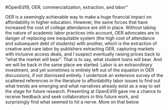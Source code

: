 #OpenEd19, OER, commercialization, extraction, and labor"


OER is a seemingly achievable way to make a huge financial impact on affordability in higher education. However, the same forces that have increased the cost of college attendance are still in place. Without taking the nature of academic labor practices into account, OER advocates are in danger of replacing one inequitable system (the high cost of attendance and subsequent debt of students) with another, which is the extraction of creative and care labor by publishers extracting OER, capturing markets with inclusive access deals, and I suspect eventually raising prices back to “what the market will bear”. That is to say, what student loans will  bear. And we will be back in the same place we started. 
Labor is an extraordinary investment, and yet sometimes is entirely left out of the equation in OER discussions, if not dismissed entirely. I undertook an extensive survey of the scattered references in the literature to affordability labor issues to find out what trends are emerging and what narratives already exist as a way to set the stage for future research. Presenting at OpenEd19 gave me a chance to receive feedback and seek collaborators in this future work, and surprisingly find what seemed to hit a nerve. More on that below.
